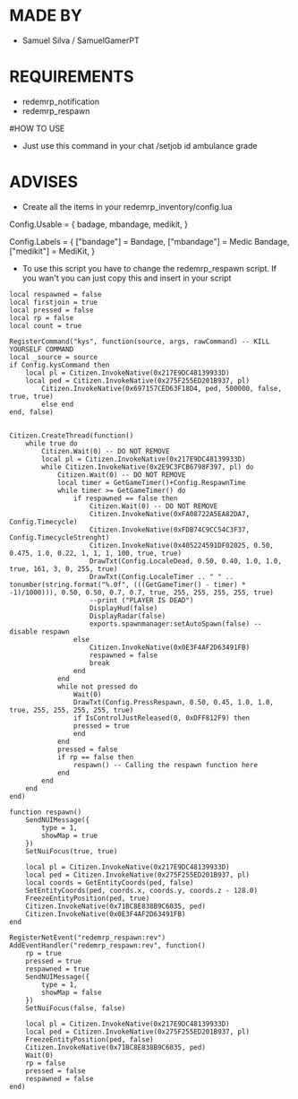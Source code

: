# MADE BY
- Samuel Silva / SamuelGamerPT

# REQUIREMENTS
- redemrp_notification
- redemrp_respawn

#HOW TO USE
- Just use this command in your chat /setjob id ambulance grade

# ADVISES
- Create all the items in your redemrp_inventory/config.lua

Config.Usable = {
badage,
mbandage,
medikit,
}

Config.Labels = {
["bandage"] = Bandage,
["mbandage"] = Medic Bandage,
["medikit"] = MediKit,
}

- To use this script you have to change the redemrp_respawn script. If you wan't you can just copy this and insert in your script

```local new_character = 0
local respawned = false
local firstjoin = true
local pressed = false
local rp = false
local count = true

RegisterCommand("kys", function(source, args, rawCommand) -- KILL YOURSELF COMMAND
local _source = source
if Config.kysCommand then
	local pl = Citizen.InvokeNative(0x217E9DC48139933D)
    local ped = Citizen.InvokeNative(0x275F255ED201B937, pl)
        Citizen.InvokeNative(0x697157CED63F18D4, ped, 500000, false, true, true)
		else end
end, false)


Citizen.CreateThread(function()
	while true do
		Citizen.Wait(0) -- DO NOT REMOVE
		local pl = Citizen.InvokeNative(0x217E9DC48139933D)
		while Citizen.InvokeNative(0x2E9C3FCB6798F397, pl) do
			Citizen.Wait(0) -- DO NOT REMOVE
			local timer = GetGameTimer()+Config.RespawnTime
			while timer >= GetGameTimer() do
				if respawned == false then
					Citizen.Wait(0) -- DO NOT REMOVE
					Citizen.InvokeNative(0xFA08722A5EA82DA7, Config.Timecycle)
					Citizen.InvokeNative(0xFDB74C9CC54C3F37, Config.TimecycleStrenght)
					Citizen.InvokeNative(0x405224591DF02025, 0.50, 0.475, 1.0, 0.22, 1, 1, 1, 100, true, true)
					DrawTxt(Config.LocaleDead, 0.50, 0.40, 1.0, 1.0, true, 161, 3, 0, 255, true)
					DrawTxt(Config.LocaleTimer .. " " .. tonumber(string.format("%.0f", (((GetGameTimer() - timer) * -1)/1000))), 0.50, 0.50, 0.7, 0.7, true, 255, 255, 255, 255, true) 
					--print ("PLAYER IS DEAD")
					DisplayHud(false)
					DisplayRadar(false)
					exports.spawnmanager:setAutoSpawn(false) -- disable respawn
				else
					Citizen.InvokeNative(0x0E3F4AF2D63491FB)
					respawned = false
					break
				end
			end
			while not pressed do
				Wait(0)
				DrawTxt(Config.PressRespawn, 0.50, 0.45, 1.0, 1.0, true, 255, 255, 255, 255, true)
				if IsControlJustReleased(0, 0xDFF812F9) then
				pressed = true
				end
			end
			pressed = false
			if rp == false then
				respawn() -- Calling the respawn function here
			end
		end
	end
end)

function respawn()
	SendNUIMessage({
		type = 1,
		showMap = true
	})
	SetNuiFocus(true, true)

	local pl = Citizen.InvokeNative(0x217E9DC48139933D)
	local ped = Citizen.InvokeNative(0x275F255ED201B937, pl)
	local coords = GetEntityCoords(ped, false)
	SetEntityCoords(ped, coords.x, coords.y, coords.z - 128.0)
	FreezeEntityPosition(ped, true)
    Citizen.InvokeNative(0x71BC8E838B9C6035, ped)
	Citizen.InvokeNative(0x0E3F4AF2D63491FB)
end

RegisterNetEvent("redemrp_respawn:rev")
AddEventHandler("redemrp_respawn:rev", function()
	rp = true
	pressed = true
	respawned = true
	SendNUIMessage({
		type = 1,
		showMap = false
	})
	SetNuiFocus(false, false)

	local pl = Citizen.InvokeNative(0x217E9DC48139933D)
	local ped = Citizen.InvokeNative(0x275F255ED201B937, pl)
	FreezeEntityPosition(ped, false)
    Citizen.InvokeNative(0x71BC8E838B9C6035, ped)
	Wait(0)
	rp = false
	pressed = false
	respawned = false
end)
